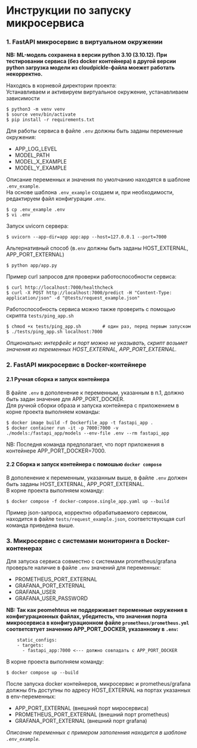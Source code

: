 # Инструкции по запуску микросервиса

### 1. FastAPI микросервис в виртуальном окружении

**NB: ML-модель сохранена в версии python 3.10 (3.10.12). При тестировании сервиса (без docker контейнера) в другой версии python загрузка модели из cloudpickle-файла моежет работать некорректно.**

Находясь в корневой директории проекта:   
Устанавливаем и активируем виртуальное окружение, устанавливаем зависимости
```
$ python3 -m venv venv
$ source venv/bin/activate
$ pip install -r requirements.txt
```
Для работы сервиса в файле `.env` должны быть заданы переменные окружения:
- APP_LOG_LEVEL
- MODEL_PATH
- MODEL_X_EXAMPLE
- MODEL_Y_EXAMPLE

Описание переменных и значения по умолчанию находятся в шаблоне `.env_example`.    
На основе шаблона `.env_example` cоздаем и, при необходимости, редактируем файл конфигурации `.env`.     
```
$ cp .env_example .env
$ vi .env
```
Запуск uvicorn сервера:
```
$ uvicorn --app-dir=app app:app --host=127.0.0.1 --port=7000
```
Альтернативный способ (в`.env` должны быть заданы HOST_EXTERNAL, APP_PORT_EXTERNAL)
```
$ python app/app.py
```
Пример сurl запросов для проверки работоспособности сервиса:
```
$ curl http://localhost:7000/healthcheck
$ curl -X POST http://localhost:7000/predict -H "Content-Type: application/json" -d "@tests/request_example.json"
```
Работоспособность сервиса можно также проверить с помощью скрипта `tests/ping_app.sh`
```
$ chmod +x tests/ping_app.sh        # один раз, перед первым запуском
$ ./tests/ping_app.sh localhost:7000
```
*Опционально: интерфейс и порт можно не указывать, скрипт возьмет значения из переменных HOST_EXTERNAL, APP_PORT_EXTERNAL.*

### 2. FastAPI микросервис в Docker-контейнере

#### 2.1 Ручная сборка и запуск контейнера 

В файле `.env` в дополенение к переменным, указанным в п.1, должно быть задан значение для APP_PORT_DOCKER.    
Для ручной сборки образа и запуска контейнера с приложением в корне проекта выполняем команды:
```
$ docker image build -f Dockerfile_app -t fastapi_app .
$ docker container run -it -p 7000:7000 -v ./models:/fastapi_app/models --env-file .env --rm fastapi_app
```
 NB: Последня команда предполагает, что порт приложения в контейнере APP_PORT_DOCKER=7000. 

#### 2.2 Сборка и запуск контейнера с помошью `docker compose`
В дополенение к переменным, указанным выше, в файле `.env` должен быть заданы HOST_EXTERNAL, APP_PORT_EXTERNAL.    
В корне проекта выполняем команду:
```
$ docker compose -f docker-compose.single_app.yaml up --build
```
Пример json-запроса, корректно обрабатываемого сервисом, находится в файле `tests/request_example.json`, соответствующая curl команда приведена выше.

### 3. Микросервис с системами мониторинга в Docker-контенерах

Для запуска сервиса совместно с системами prometheus/grafana проверьте наличие в файле `.env` значений для переменных:
- PROMETHEUS_PORT_EXTERNAL
- GRAFANA_PORT_EXTERNAL
- GRAFANA_USER
- GRAFANA_USER_PASSWORD

**NB: Так как peomehteus не поддерживает переменные окружения в конфигурационных файлах, убедитесть, что значения порта микросервиса в конфигурационном файле `prometheus/prometheus.yml` соответсвтует значению APP_PORT_DOCKER, указанному в `.env`:**
```
    static_configs:
    - targets:
      - fastapi_app:7000 <--- должно совпадать с APP_PORT_DOCKER
```

В корне проекта выполняем команду:
```
$ docker compose up --build
```
После запуска docker контейнеров, микросервис и prometheus/grafana должны бть доступны по адресу HOST_EXTERNAL на портах указанных в env-переменных:
- APP_PORT_EXTERNAL  (внешний порт миросервиса)
- PROMETHEUS_PORT_EXTERNAL (внешний порт prometheus)
- GRAFANA_PORT_EXTERNAL (внешний порт grafana)

*Описание переменных с примером заполенния находится в шаблоне `.env_example`.* 
